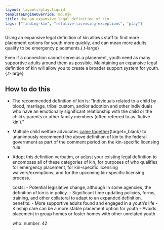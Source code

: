 ```yaml
---
layout: layouts/play.liquid
templateEngineOverride: md,njk
title: Use an expansive legal definition of kin
tags: ["finding-kin", "relative-licensing-exceptions", "play"]
---
```


Using an expansive legal definition of kin allows staff to find more placement options for youth more quickly, and can mean more adults qualify to be emergency placements.{.t-large}

Even if a connection cannot serve as a placement, youth need as many supportive adults around them as possible. Maintaining an expansive legal definition of kin will allow you to create a broader support system for youth.{.t-large}

## How to do this

* The recommended definition of kin is: “Individuals related to a child by blood, marriage, tribal custom, and/or adoption and other individuals who have an emotionally significant relationship with the child or the child’s parents or other family members (often referred to as ‘fictive kin’).”

* Multiple child welfare advocates [came together](https://www.regulations.gov/document/ACF-2023-0001-0002/comment?filter=new%20america){target=_blank} to unanimously recommend the above definition of kin to the federal government as part of the comment period on the kin-specific licensing rule.

* Adopt this definition verbatim, or adjust your existing legal definition to encompass all of these categories of kin, for purposes of who qualifies for emergency placement, for kin-specific licensing waivers/exemptions, and for the upcoming kin-specific licensing process.

    costs:
      - Potential legislative change, although in some agencies, the definition of kin is in policy.
      - Significant time updating policies, forms, training, and other collateral to adapt to an expanded definition.
    benefits:
      - More supportive adults found and engaged in a youth’s life
      - Kinship care can be a more stable placement option for youth
      - Avoids placement in group homes or foster homes with other unrelated youth

    who:
      number: 42
 